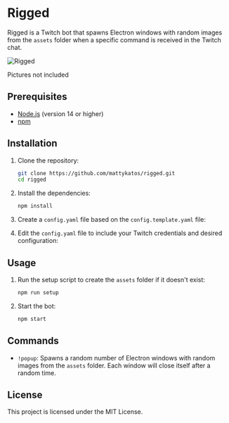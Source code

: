 # Rigged
Rigged is a Twitch bot that spawns Electron windows with random images from the `assets` folder when a specific command is received in the Twitch chat.

![Rigged](https://cdn.discordapp.com/attachments/999510862467444778/1349237641404481536/IMG_6810.png?ex=67d25ef9&is=67d10d79&hm=0ceaafeb559fc420fb66d53625a0366a525c2f2b6689b00ef7a6ea729ce6b150&)

Pictures not included

## Prerequisites

- [Node.js](https://nodejs.org/) (version 14 or higher)
- [npm](https://www.npmjs.com/)

## Installation

1. Clone the repository:

    ```sh
    git clone https://github.com/mattykatos/rigged.git
    cd rigged
    ```

2. Install the dependencies:

    ```sh
    npm install
    ```

3. Create a `config.yaml` file based on the `config.template.yaml` file:

4. Edit the `config.yaml` file to include your Twitch credentials and desired configuration:

## Usage

1. Run the setup script to create the `assets` folder if it doesn't exist:

    ```sh
    npm run setup
    ```

2. Start the bot:

    ```sh
    npm start
    ```

## Commands

- `!popup`: Spawns a random number of Electron windows with random images from the `assets` folder.
Each window will close itself after a random time.

## License

This project is licensed under the MIT License.